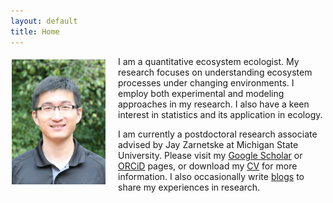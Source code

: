 ```yaml
---
layout: default
title: Home
---
```

<p><img align="left" src="/files/song_potrait.jpg" width="150" style="margin:5px 20px 2px 2px;"/>

I am a quantitative ecosystem ecologist. My research focuses on understanding ecosystem processes under changing environments. I employ both experimental and modeling approaches in my research. I also have a keen interest in statistics and its application in ecology.</p>

I am currently a postdoctoral research associate advised by Jay Zarnetske at Michigan State University. Please visit my <a href="https://scholar.google.com/citations?user=farbSBEAAAAJ&hl=en">Google Scholar</a> or <a href="https://orcid.org/0000-0001-8225-4490">ORCiD</a> pages, or download my <a href="/files/CV_Song.pdf">CV</a> for more information. I also occasionally write <a href="http://songchao1986.wordpress.com">blogs</a> to share my experiences in research.
<br clear="left"/>
